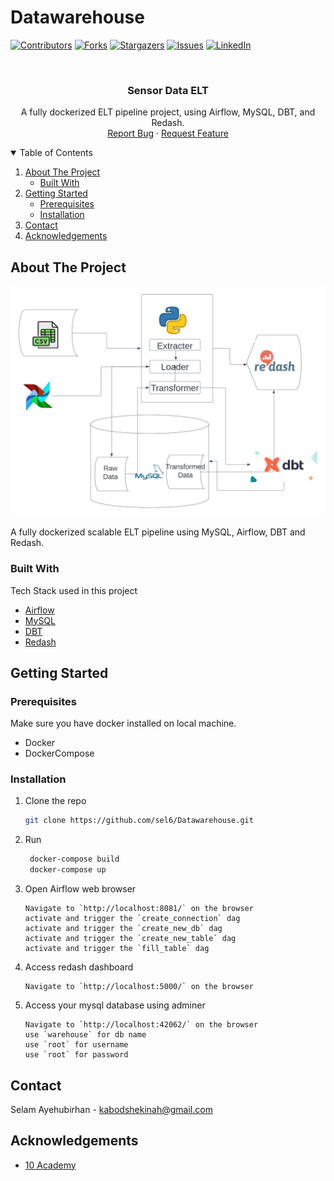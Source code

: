 # Datawarehouse

[![Contributors][contributors-shield]][contributors-url]
[![Forks][forks-shield]][forks-url]
[![Stargazers][stars-shield]][stars-url]
[![Issues][issues-shield]][issues-url]
[![LinkedIn][linkedin-shield]][linkedin-url]



<!-- PROJECT LOGO -->
<br />
<p align="center">
  <h3 align="center">Sensor Data ELT</h3>

  <p align="center">
    A fully dockerized ELT pipeline project, using Airflow, MySQL, DBT, and Redash.
    <br />
    <a href="https://github.com/sel6/Datawarehouse/issues">Report Bug</a>
    ·
    <a href="https://github.com/sel6/Datawarehouse/issues">Request Feature</a>
  </p>
</p>



<!-- TABLE OF CONTENTS -->
<details open="open">
  <summary>Table of Contents</summary>
  <ol>
    <li>
      <a href="#about-the-project">About The Project</a>
      <ul>
        <li><a href="#built-with">Built With</a></li>
      </ul>
    </li>
    <li>
      <a href="#getting-started">Getting Started</a>
      <ul>
        <li><a href="#prerequisites">Prerequisites</a></li>
        <li><a href="#installation">Installation</a></li>
      </ul>
    </li>
    <li><a href="#contact">Contact</a></li>
    <li><a href="#acknowledgements">Acknowledgements</a></li>
  </ol>
</details>



<!-- ABOUT THE PROJECT -->
## About The Project

<p align="center">
     <img src="pipeline.png">
</p>

A fully dockerized scalable ELT pipeline using MySQL, Airflow, DBT and Redash.


### Built With

Tech Stack used in this project
* [Airflow](https://airflow.apache.org/)
* [MySQL](https://mysql.com)
* [DBT](https://www.getdbt.com/)
* [Redash](https://redash.io/)


<!-- GETTING STARTED -->
## Getting Started

### Prerequisites

Make sure you have docker installed on local machine.
* Docker
* DockerCompose
  
### Installation

1. Clone the repo
   ```sh
   git clone https://github.com/sel6/Datawarehouse.git
   ```
2. Run
   ```sh
    docker-compose build
    docker-compose up
   ```
3. Open Airflow web browser
   ```JS
   Navigate to `http://localhost:8081/` on the browser
   activate and trigger the `create_connection` dag
   activate and trigger the `create_new_db` dag
   activate and trigger the `create_new_table` dag
   activate and trigger the `fill_table` dag
   ```
4. Access redash dashboard
   ```JS
   Navigate to `http://localhost:5000/` on the browser
   ```
5. Access your mysql database using adminer
   ```JS
   Navigate to `http://localhost:42062/` on the browser
   use `warehouse` for db name
   use `root` for username
   use `root` for password
   ```

<!-- CONTACT -->
## Contact

Selam Ayehubirhan - kabodshekinah@gmail.com



<!-- ACKNOWLEDGEMENTS -->
## Acknowledgements
* [10 Academy](https://www.10academy.org/)



<!-- MARKDOWN LINKS & IMAGES -->
<!-- https://www.markdownguide.org/basic-syntax/#reference-style-links -->
[contributors-shield]: https://img.shields.io/github/contributors/sel6/Datawarehouse.svg?style=for-the-badge
[contributors-url]: https://github.com/sel6/Datawarehouse/graphs/contributors
[forks-shield]: https://img.shields.io/github/forks/sel6/Datawarehouse.svg?style=for-the-badge
[forks-url]: https://github.com/sel6/Datawarehouse/network/members
[stars-shield]: https://img.shields.io/github/stars/sel6/Datawarehouse.svg?style=for-the-badge
[stars-url]: https://github.com/sel6/Datawarehouse/stargazers
[issues-shield]: https://img.shields.io/github/issues/sel6/Datawarehouse.svg?style=for-the-badge
[issues-url]: https://github.com/sel6/Datawarehouse/issues
[license-shield]: https://img.shields.io/github/license/sel6/Datawarehouse.svg?style=for-the-badge
[license-url]: https://github.com/sel6/Datawarehouse/blob/master/LICENSE.txt
[linkedin-shield]: https://img.shields.io/badge/-LinkedIn-black.svg?style=for-the-badge&logo=linkedin&colorB=555
[linkedin-url]: https://www.linkedin.com/in/selam-ayehubirhan-897a6321a
[product-screenshot]: images/architecture.png
